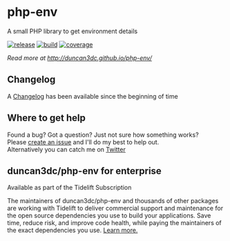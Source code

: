 # php-env
A small PHP library to get environment details

[![release](https://poser.pugx.org/duncan3dc/php-env/version.svg)](https://packagist.org/packages/duncan3dc/php-env)
[![build](https://github.com/duncan3dc/php-env/workflows/buildcheck/badge.svg?branch=master)](https://github.com/duncan3dc/php-env/actions?query=branch%3Amaster+workflow%3Abuildcheck)
[![coverage](https://codecov.io/gh/duncan3dc/php-env/graph/badge.svg)](https://codecov.io/gh/duncan3dc/php-env)

_Read more at http://duncan3dc.github.io/php-env/_  


## Changelog
A [Changelog](CHANGELOG.md) has been available since the beginning of time


## Where to get help
Found a bug? Got a question? Just not sure how something works?  
Please [create an issue](https://github.com/duncan3dc/php-env/issues) and I'll do my best to help out.  
Alternatively you can catch me on [Twitter](https://twitter.com/duncan3dc)


## duncan3dc/php-env for enterprise

Available as part of the Tidelift Subscription

The maintainers of duncan3dc/php-env and thousands of other packages are working with Tidelift to deliver commercial support and maintenance for the open source dependencies you use to build your applications. Save time, reduce risk, and improve code health, while paying the maintainers of the exact dependencies you use. [Learn more.](https://tidelift.com/subscription/pkg/packagist-duncan3dc-php-env?utm_source=packagist-duncan3dc-php-env&utm_medium=referral&utm_campaign=readme)
